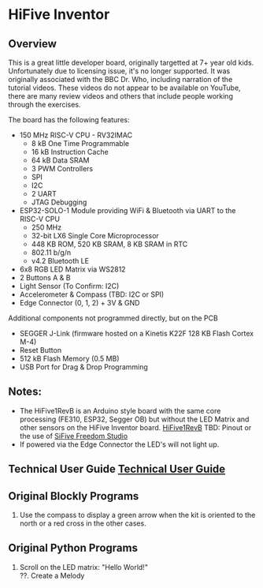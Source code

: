 # HiFive Inventor
## Overview
This is a great little developer board, originally targetted at 7+ year old kids. Unfortunately due to licensing issue, it's no longer supported. It was originally associated with the BBC Dr. Who, including narration of the tutorial videos. These videos do not appear to be available on YouTube, there are many review videos and others that include people working through the exercises.

The board has the following features:  
* 150 MHz RISC-V CPU - RV32IMAC
  * 8 kB One Time Programmable
  * 16 kB Instruction Cache
  * 64 kB Data SRAM
  * 3 PWM Controllers
  * SPI
  * I2C
  * 2 UART
  * JTAG Debugging
* ESP32-SOLO-1 Module providing WiFi & Bluetooth via UART to the RISC-V CPU
  * 250 MHz
  * 32-bit LX6 Single Core Microprocessor
  * 448 KB ROM, 520 KB SRAM, 8 KB SRAM in RTC
  * 802.11 b/g/n
  * v4.2 Bluetooth LE
* 6x8 RGB LED Matrix via WS2812
* 2 Buttons A & B
* Light Sensor (To Confirm: I2C)
* Accelerometer & Compass (TBD: I2C or SPI)
* Edge Connector (0, 1, 2) + 3V & GND

Additional components not programmed directly, but on the PCB
* SEGGER J-Link (firmware hosted on a Kinetis K22F 128 KB Flash Cortex M-4)
* Reset Button
* 512 kB Flash Memory (0.5 MB)
* USB Port for Drag & Drop Programming

## Notes:
* The HiFive1RevB is an Arduino style board with the same core processing (FE310, ESP32, Segger OB) but without the LED Matrix and other sensors on the HiFive Inventor board.  [HiFive1RevB](https://www.sifive.com/boards/hifive1-rev-b)  TBD: Pinout or the use of [SiFive Freedom Studio](https://www.sifive.com/software/sifive-freedom-studio)
* If powered via the Edge Connector the LED's will not light up.

## Technical User Guide [Technical User Guide](HiFive_Inventor_Tech_UG_Web.pdf)

## Original Blockly Programs
1.  Use the compass to display a green arrow when the kit is oriented to the north or a red cross in the other cases.

## Original Python Programs
1. Scroll on the LED matrix: "Hello World!"  
??.  Create a Melody
